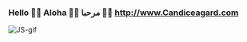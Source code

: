 ### Hello 👋🏾  Aloha 👋🏾  مرحبا  👋🏾 http://www.Candiceagard.com 

![JS-gif](https://media2.giphy.com/media/l46ChKeGsmsfE3Un6/source.gif)
<!--
**AlekiChrome/AlekiChrome** is a ✨ _special_ ✨ repository because its `README.md` (this file) appears on your GitHub profile.

Here are some ideas to get you started:

- 🔭 I’m currently working on ...
- 🌱 I’m currently learning ...
- 👯 I’m looking to collaborate on ...
- 🤔 I’m looking for help with ...
- 💬 Ask me about ...
- 📫 How to reach me: ...
- 😄 Pronouns: ...
- ⚡ Fun fact: ...
-->
